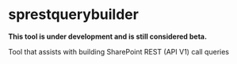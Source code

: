 # sprestquerybuilder

**This tool is under development and is still considered beta.**

Tool that assists with building SharePoint REST (API V1) call queries
